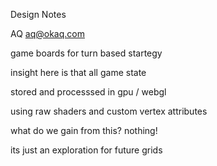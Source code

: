 Design Notes

AQ <aq@okaq.com>

game boards for turn based startegy

insight here is that all game state

stored and processsed in gpu / webgl

using raw shaders and custom vertex attributes

what do we gain from this? nothing!

its just an exploration for future grids



